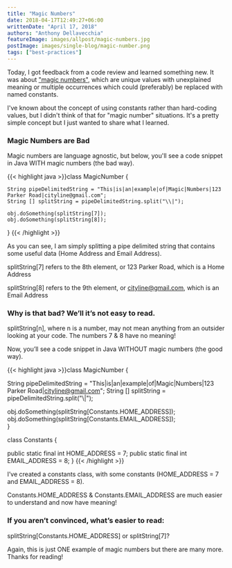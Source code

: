 ```yaml
---
title: "Magic Numbers"
date: 2018-04-17T12:49:27+06:00
writtenDate: "April 17, 2018"
authors: "Anthony Dellavecchia"
featureImage: images/allpost/magic-numbers.jpg
postImage: images/single-blog/magic-number.png
tags: ["best-practices"]
---
```


Today, I got feedback from a code review and learned something new. It was about ["magic numbers"](https://en.wikipedia.org/wiki/Magic_number_(programming)), which are unique values with unexplained meaning or multiple occurrences which could (preferably) be replaced with named constants.

I've known about the concept of using constants rather than hard-coding values, but I didn't think of that for "magic number" situations. It's a pretty simple concept but I just wanted to share what I learned.

### Magic Numbers are Bad

Magic numbers are language agnostic, but below, you'll see a code snippet in Java WITH magic numbers (the bad way).

{{< highlight java >}}class MagicNumber {

    String pipeDelimitedString = "This|is|an|example|of|Magic|Numbers|123 Parker Road|cityline@gmail.com";
    String [] splitString = pipeDelimitedString.split("\\|");

    obj.doSomething(splitString[7]);
    obj.doSomething(splitString[8]);           
} {{< /highlight >}}

As you can see, I am simply splitting a pipe delimited string that contains some useful data (Home Address and Email Address).

splitString[7] refers to the 8th element, or 123 Parker Road, which is a Home Address

splitString[8] refers to the 9th element, or cityline@gmail.com, which is an Email Address

### Why is that bad? We’ll it’s not easy to read.

splitString[n], where n is a number, may not mean anything from an outsider looking at your code. The numbers 7 & 8 have no meaning!

Now, you’ll see a code snippet in Java WITHOUT magic numbers (the good way).

{{< highlight java >}}class MagicNumber {
  
  String pipeDelimitedString = "This|is|an|example|of|Magic|Numbers|123 Parker Road|cityline@gmail.com";
  String [] splitString = pipeDelimitedString.split("\\|");
  
  obj.doSomething(splitString[Constants.HOME_ADDRESS]);
  obj.doSomething(splitString[Constants.EMAIL_ADDRESS]);           
}

class Constants {
  
  public static final int HOME_ADDRESS = 7;
  public static final int EMAIL_ADDRESS = 8;
} {{< /highlight >}}

I’ve created a constants class, with some constants (HOME_ADDRESS = 7 and EMAIL_ADDRESS = 8).

Constants.HOME_ADDRESS & Constants.EMAIL_ADDRESS are much easier to understand and now have meaning!

### If you aren’t convinced, what’s easier to read:
splitString[Constants.HOME_ADDRESS] or splitString[7]?

Again, this is just ONE example of magic numbers but there are many more. Thanks for reading!

